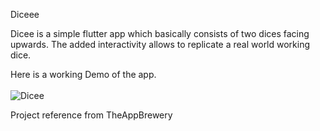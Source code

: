 Diceee

Dicee is a simple flutter app which basically consists of two dices facing upwards. The added interactivity allows to replicate a real world
working dice.

Here is a working Demo of the app. <br /> <br />
![Dicee](https://github.com/londonappbrewery/Images/blob/master/dicee-demo.gif)


Project reference from TheAppBrewery

